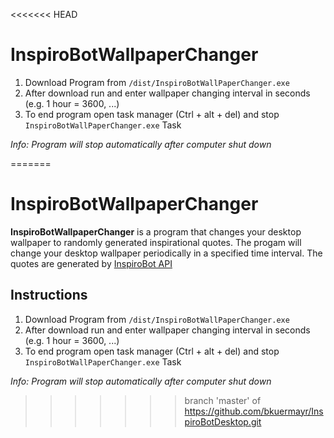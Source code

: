 <<<<<<< HEAD
# InspiroBotWallpaperChanger
1. Download Program from ``/dist/InspiroBotWallPaperChanger.exe``
2. After download run and enter wallpaper changing interval in seconds (e.g. 1 hour = 3600, ...)
3. To end program open task manager (Ctrl + alt + del) and stop ``InspiroBotWallPaperChanger.exe`` Task

_Info: Program will stop automatically after computer shut down_

=======
# InspiroBotWallpaperChanger
**InspiroBotWallpaperChanger** is a program that changes your desktop wallpaper to randomly generated inspirational quotes.
The progam will change your desktop wallpaper periodically in a specified time interval. The quotes are generated by [InspiroBot API](https://inspirobot.me/)

## Instructions
1. Download Program from ``/dist/InspiroBotWallPaperChanger.exe``
2. After download run and enter wallpaper changing interval in seconds (e.g. 1 hour = 3600, ...)
3. To end program open task manager (Ctrl + alt + del) and stop ``InspiroBotWallPaperChanger.exe`` Task

_Info: Program will stop automatically after computer shut down_

>>>>>>> branch 'master' of https://github.com/bkuermayr/InspiroBotDesktop.git
